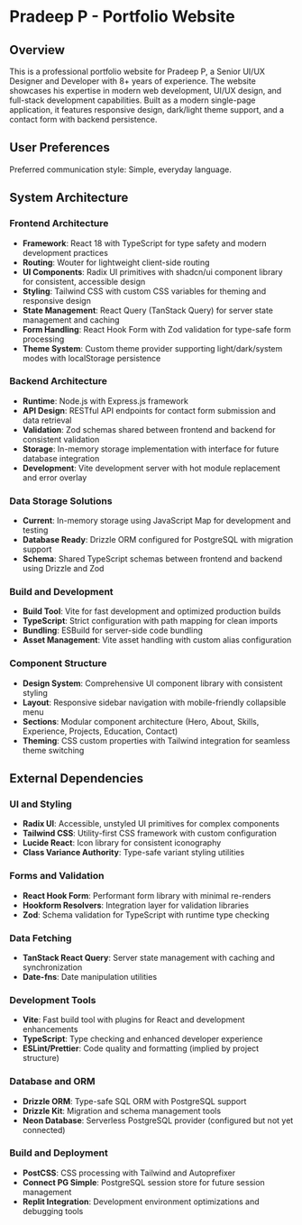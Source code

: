 # Pradeep P - Portfolio Website

## Overview

This is a professional portfolio website for Pradeep P, a Senior UI/UX Designer and Developer with 8+ years of experience. The website showcases his expertise in modern web development, UI/UX design, and full-stack development capabilities. Built as a modern single-page application, it features responsive design, dark/light theme support, and a contact form with backend persistence.

## User Preferences

Preferred communication style: Simple, everyday language.

## System Architecture

### Frontend Architecture
- **Framework**: React 18 with TypeScript for type safety and modern development practices
- **Routing**: Wouter for lightweight client-side routing
- **UI Components**: Radix UI primitives with shadcn/ui component library for consistent, accessible design
- **Styling**: Tailwind CSS with custom CSS variables for theming and responsive design
- **State Management**: React Query (TanStack Query) for server state management and caching
- **Form Handling**: React Hook Form with Zod validation for type-safe form processing
- **Theme System**: Custom theme provider supporting light/dark/system modes with localStorage persistence

### Backend Architecture
- **Runtime**: Node.js with Express.js framework
- **API Design**: RESTful API endpoints for contact form submission and data retrieval
- **Validation**: Zod schemas shared between frontend and backend for consistent validation
- **Storage**: In-memory storage implementation with interface for future database integration
- **Development**: Vite development server with hot module replacement and error overlay

### Data Storage Solutions
- **Current**: In-memory storage using JavaScript Map for development and testing
- **Database Ready**: Drizzle ORM configured for PostgreSQL with migration support
- **Schema**: Shared TypeScript schemas between frontend and backend using Drizzle and Zod

### Build and Development
- **Build Tool**: Vite for fast development and optimized production builds
- **TypeScript**: Strict configuration with path mapping for clean imports
- **Bundling**: ESBuild for server-side code bundling
- **Asset Management**: Vite asset handling with custom alias configuration

### Component Structure
- **Design System**: Comprehensive UI component library with consistent styling
- **Layout**: Responsive sidebar navigation with mobile-friendly collapsible menu
- **Sections**: Modular component architecture (Hero, About, Skills, Experience, Projects, Education, Contact)
- **Theming**: CSS custom properties with Tailwind integration for seamless theme switching

## External Dependencies

### UI and Styling
- **Radix UI**: Accessible, unstyled UI primitives for complex components
- **Tailwind CSS**: Utility-first CSS framework with custom configuration
- **Lucide React**: Icon library for consistent iconography
- **Class Variance Authority**: Type-safe variant styling utilities

### Forms and Validation
- **React Hook Form**: Performant form library with minimal re-renders
- **Hookform Resolvers**: Integration layer for validation libraries
- **Zod**: Schema validation for TypeScript with runtime type checking

### Data Fetching
- **TanStack React Query**: Server state management with caching and synchronization
- **Date-fns**: Date manipulation utilities

### Development Tools
- **Vite**: Fast build tool with plugins for React and development enhancements
- **TypeScript**: Type checking and enhanced developer experience
- **ESLint/Prettier**: Code quality and formatting (implied by project structure)

### Database and ORM
- **Drizzle ORM**: Type-safe SQL ORM with PostgreSQL support
- **Drizzle Kit**: Migration and schema management tools
- **Neon Database**: Serverless PostgreSQL provider (configured but not yet connected)

### Build and Deployment
- **PostCSS**: CSS processing with Tailwind and Autoprefixer
- **Connect PG Simple**: PostgreSQL session store for future session management
- **Replit Integration**: Development environment optimizations and debugging tools
